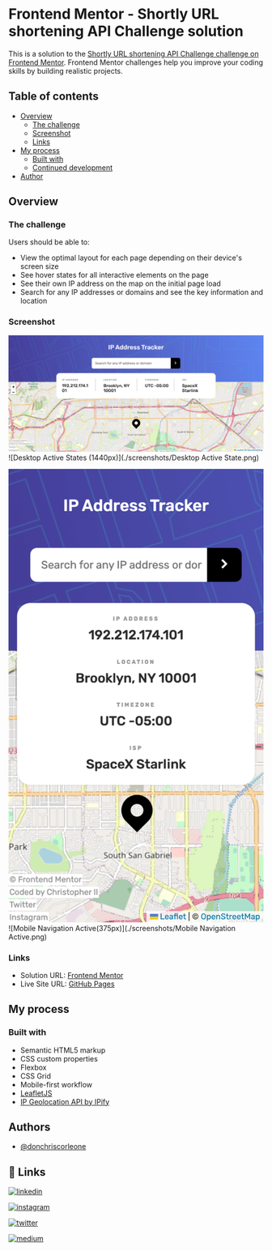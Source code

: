 # Frontend Mentor - Shortly URL shortening API Challenge solution

This is a solution to the [Shortly URL shortening API Challenge challenge on Frontend Mentor](https://www.frontendmentor.io/challenges/url-shortening-api-landing-page-2ce3ob-G). Frontend Mentor challenges help you improve your coding skills by building realistic projects. 

## Table of contents

- [Overview](#overview)
  - [The challenge](#the-challenge)
  - [Screenshot](#screenshot)
  - [Links](#links)
- [My process](#my-process)
  - [Built with](#built-with)
  - [Continued development](#continued-development)
- [Author](#author)

## Overview

### The challenge

Users should be able to:

- View the optimal layout for each page depending on their device's screen size
- See hover states for all interactive elements on the page
- See their own IP address on the map on the initial page load
- Search for any IP addresses or domains and see the key information and location

### Screenshot

![Desktop (1440px)](./screenshots/Desktop@1440.png)
![Desktop Active States (1440px)](./screenshots/Desktop Active State.png)


![Mobile (375px)](./screenshots/Mobile@375.png)
![Mobile Navigation Active(375px)](./screenshots/Mobile Navigation Active.png)


### Links

- Solution URL: [Frontend Mentor](https://www.frontendmentor.io/solutions/mobile-first-workflow-using-only-html-and-css-XzMG4edyHw)
- Live Site URL: [GitHub Pages](https://donchriscorleone.github.io/news-homepage-solution/)

## My process

### Built with

- Semantic HTML5 markup
- CSS custom properties
- Flexbox
- CSS Grid
- Mobile-first workflow
- [LeafletJS](https://leafletjs.com/)
- [IP Geolocation API by IPify](https://geo.ipify.org/)
## Authors

- [@donchriscorleone](https://www.github.com/donchriscorleone)


## 🔗 Links
[![linkedin](https://img.shields.io/badge/linkedin-0A66C2?style=for-the-badge&logo=linkedin&logoColor=white)](https://www.linkedin.com/in/christopher-ii-lajom-031959211/)

[![instagram](https://img.shields.io/badge/Instagram-E4405F?style=for-the-badge&logo=instagram&logoColor=white)](https://www.instagram.com/devchristopherii)

[![twitter](https://img.shields.io/badge/Twitter-1DA1F2?style=for-the-badge&logo=twitter&logoColor=white)](https://www.twitter.com/topheriidev)

[![medium](https://img.shields.io/badge/Medium-12100E?style=for-the-badge&logo=medium&logoColor=white)](https://medium.com/@christopherii_)
